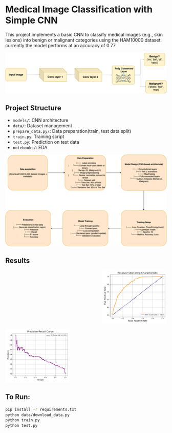 # Medical Image Classification with Simple CNN

This project implements a basic CNN to classify medical images (e.g., skin lesions) into benign or malignant categories using the HAM10000 dataset. currently the model performs at an accuracy of 0.77

<p align="center">
  <img src="https://github.com/dhana2403/med-cnn-classifier/blob/main/cnn_archi.png" width="900"/>
</p>

## Project Structure
- `models/`: CNN architecture
- `data/`: Dataset management
- `prepare_data.py/`: Data preparation(train, test data split)
- `train.py`: Training script
- `test.py`: Prediction on test data
- `notebooks/`: EDA

<p align="center">
  <img src="https://github.com/dhana2403/med-cnn-classifier/blob/main/workflow.png" width="900"/>
</p>

## Results
<p align="right">
  <img src="https://github.com/dhana2403/med-cnn-classifier/blob/main/roc_curve.png" width="200"/>
</p>
<p align="left">
  <img src="https://github.com/dhana2403/med-cnn-classifier/blob/main/precision_recall_curve.png" width="200"/>
</p>

## To Run:
```bash
pip install -r requirements.txt
python data/download_data.py
python train.py
python test.py
```
